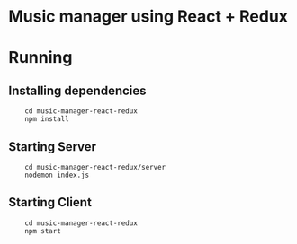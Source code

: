 # Music manager using React + Redux

# Running

## Installing dependencies
```
    cd music-manager-react-redux
    npm install
```

## Starting Server
```
    cd music-manager-react-redux/server
    nodemon index.js
```

## Starting Client
```
    cd music-manager-react-redux
    npm start
```
